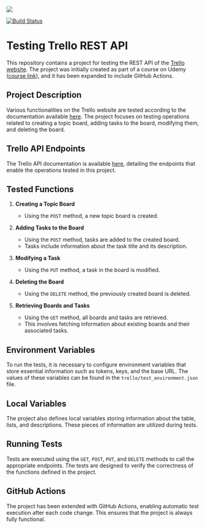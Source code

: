 <a href="https://www.postman.com/"><img src="https://assets.getpostman.com/common-share/postman-logo-horizontal-320x132.png" /></a><br />

[![Build Status](https://github.com/rafinder1/postman_labs/actions/workflows/main.yaml/badge.svg)](https://github.com/rafinder1/postman_labs/actions/workflows/main.yaml) 
 # Testing Trello REST API

This repository contains a project for testing the REST API of the [Trello website](https://www.trello.com). The project was initially created as part of a course on Udemy ([course link](https://www.udemy.com/course/postman-od-podstaw-testowanie-rest-api/)), and it has been expanded to include GitHub Actions.

## Project Description

Various functionalities on the Trello website are tested according to the documentation available [here](https://developer.atlassian.com/cloud/trello/rest/api-group-actions/#api-group-actions). The project focuses on testing operations related to creating a topic board, adding tasks to the board, modifying them, and deleting the board.

## Trello API Endpoints

The Trello API documentation is available [here](https://developer.atlassian.com/cloud/trello/rest/api-group-actions/#api-group-actions), detailing the endpoints that enable the operations tested in this project.

## Tested Functions

1. **Creating a Topic Board**
    - Using the `POST` method, a new topic board is created.

2. **Adding Tasks to the Board**
    - Using the `POST` method, tasks are added to the created board.
    - Tasks include information about the task title and its description.

3. **Modifying a Task**
    - Using the `PUT` method, a task in the board is modified.

4. **Deleting the Board**
    - Using the `DELETE` method, the previously created board is deleted.
      
5. **Retrieving Boards and Tasks**
    - Using the `GET` method, all boards and tasks are retrieved.
    - This involves fetching information about existing boards and their associated tasks.


## Environment Variables

To run the tests, it is necessary to configure environment variables that store essential information such as tokens, keys, and the base URL. The values of these variables can be found in the `trello/test_environment.json` file.

## Local Variables

The project also defines local variables storing information about the table, lists, and descriptions. These pieces of information are utilized during tests.

## Running Tests

Tests are executed using the `GET`, `POST`, `PUT`, and `DELETE` methods to call the appropriate endpoints. The tests are designed to verify the correctness of the functions defined in the project.

## GitHub Actions

The project has been extended with GitHub Actions, enabling automatic test execution after each code change. This ensures that the project is always fully functional.
